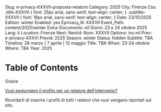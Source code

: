 Slug: e-privacy-XXXVII-proposta-relatore
Category: 2025
City: Firenze
Css: .title-XXXVII { font: 25px arial, sans-serif; text-align: center; }   .subtitle-XXXVII { font: 18px arial, sans-serif; text-align: center; }
Date: 23/10/2025
Edition: winter
Enabled: yes
Eprivacy_N: XXXVII
Event_Path: content/2025/winter
Extra-Documents: nil
Giorni: 23 e 24 ottobre 2025
Lang: it
Location: Firenze
Next: 
Nextid: 
Num: XXXVII
Options: toc:nil
Prev: e-privacy-XXXVI
Previd: 2025
Season: winter
Status: hidden
Subtitle: TBA
Timeline: 28 marzo | 7 aprile | 12 maggio
Title: TBA
When: 23-24 ottobre
Where: TBA
Year: 2025


# Table of Contents



Grazie

[Vuoi aggiungere il profilo per un relatore dell'intervento?](file:///e-privacy-XXXVII-proposta-relatore-add.html)

Ricordarti di inserire i profili di tutti i relatori che vuoi vengano
riportati sul sito.

